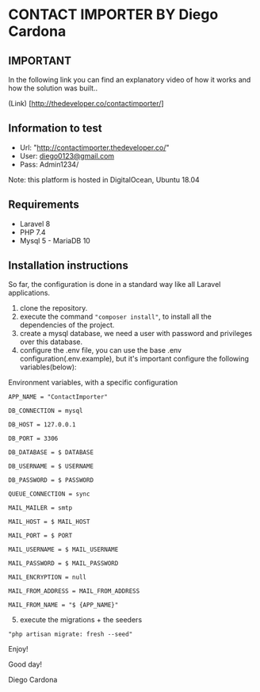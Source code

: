 # CONTACT IMPORTER BY Diego Cardona

## IMPORTANT
In the following link you can find an explanatory video of how it works and how the solution was built..

(Link) [http://thedeveloper.co/contactimporter/]

## Information to test
- Url: "http://contactimporter.thedeveloper.co/"
- User: diego0123@gmail.com
- Pass: Admin1234/

Note: this platform is hosted in DigitalOcean, Ubuntu 18.04


## Requirements
- Laravel 8
- PHP 7.4
- Mysql 5 - MariaDB 10

## Installation instructions

So far, the configuration is done in a standard way like all Laravel applications.

1) clone the repository.
2) execute the command `"composer install"`, to install all the dependencies of the project.
3) create a mysql database, we need a user with password and privileges over this database.
4) configure the .env file, you can use the base .env configuration(.env.example), but it's important configure the following variables(below): 

Environment variables, with a specific configuration

`APP_NAME = "ContactImporter"`

`DB_CONNECTION = mysql`

`DB_HOST = 127.0.0.1`

`DB_PORT = 3306`

`DB_DATABASE = $ DATABASE`

`DB_USERNAME = $ USERNAME`

`DB_PASSWORD = $ PASSWORD`

`QUEUE_CONNECTION = sync`

`MAIL_MAILER = smtp`

`MAIL_HOST = $ MAIL_HOST`

`MAIL_PORT = $ PORT`

`MAIL_USERNAME = $ MAIL_USERNAME`

`MAIL_PASSWORD = $ MAIL_PASSWORD`

`MAIL_ENCRYPTION = null`

`MAIL_FROM_ADDRESS = MAIL_FROM_ADDRESS`

`MAIL_FROM_NAME = "$ {APP_NAME}"`


5) execute the migrations + the seeders 

`"php artisan migrate: fresh --seed"`

Enjoy!

Good day!

Diego Cardona
